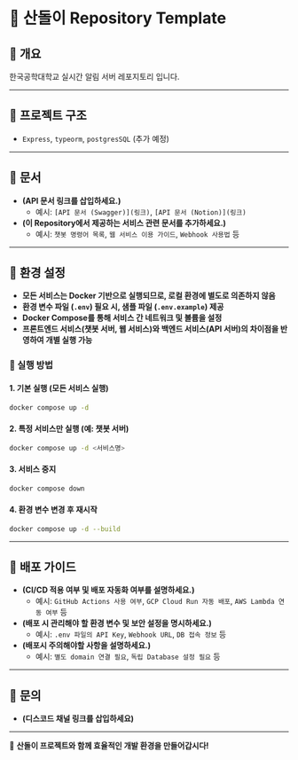 # 📌 산돌이 Repository Template

## 📂 개요

한국공학대학교 실시간 알림 서버 레포지토리 입니다.

---

## 📌 프로젝트 구조

- `Express`, `typeorm`, `postgresSQL` (추가 예정)

---

## 📌 문서

- **(API 문서 링크를 삽입하세요.)**
  - 예시: `[API 문서 (Swagger)](링크)`, `[API 문서 (Notion)](링크)`
- **(이 Repository에서 제공하는 서비스 관련 문서를 추가하세요.)**
  - 예시: `챗봇 명령어 목록`, `웹 서비스 이용 가이드`, `Webhook 사용법` 등

---

## 📌 환경 설정

- **모든 서비스는 Docker 기반으로 실행되므로, 로컬 환경에 별도로 의존하지 않음**  
- **환경 변수 파일 (`.env`) 필요 시, 샘플 파일 (`.env.example`) 제공**  
- **Docker Compose를 통해 서비스 간 네트워크 및 볼륨을 설정**  
- **프론트엔드 서비스(챗봇 서버, 웹 서비스)와 백엔드 서비스(API 서버)의 차이점을 반영하여 개별 실행 가능**  

### 📌 실행 방법  

#### 1. 기본 실행 (모든 서비스 실행)  

```bash
docker compose up -d
```

#### 2. 특정 서비스만 실행 (예: 챗봇 서버)  

```bash
docker compose up -d <서비스명>
```

#### 3. 서비스 중지  

```bash
docker compose down
```

#### 4. 환경 변수 변경 후 재시작  

```bash
docker compose up -d --build
```

---

## 📌 배포 가이드  

- **(CI/CD 적용 여부 및 배포 자동화 여부를 설명하세요.)**  
  - 예시: `GitHub Actions 사용 여부`, `GCP Cloud Run 자동 배포`, `AWS Lambda 연동 여부` 등  
- **(배포 시 관리해야 할 환경 변수 및 보안 설정을 명시하세요.)**  
  - 예시: `.env 파일의 API Key`, `Webhook URL`, `DB 접속 정보` 등
- **(배포시 주의해야할 사항을 설명하세요.)**
  - 예시: `별도 domain 연결 필요`, `독립 Database 설정 필요` 등

---

## 📌 문의  

- **(디스코드 채널 링크를 삽입하세요)**

---
🚀 **산돌이 프로젝트와 함께 효율적인 개발 환경을 만들어갑시다!**  
